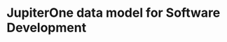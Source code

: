 # JupiterOne data model for Software Development

<div class="Sirv" data-effect="zoom" >
    <img data-src="https://equarici.sirv.com/Images/j1-data-model-dev.png" />
</div>